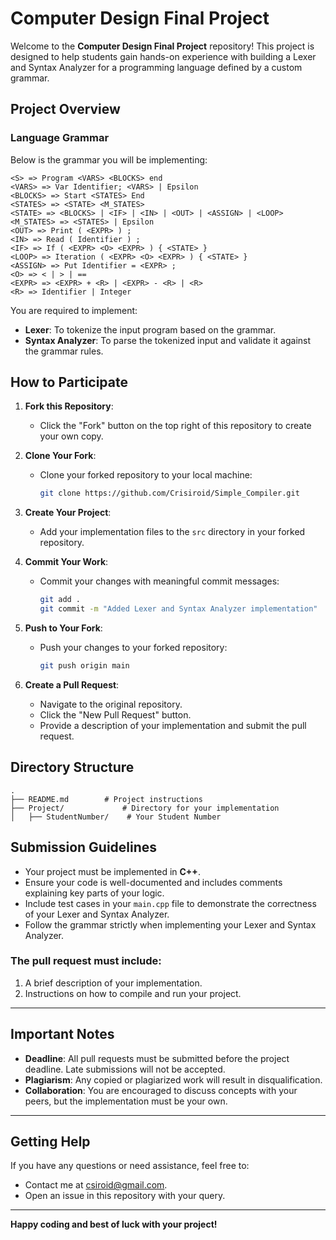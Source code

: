 <!-- START OF README -->

# Computer Design Final Project

Welcome to the **Computer Design Final Project** repository! This project is designed to help students gain hands-on experience with building a Lexer and Syntax Analyzer for a programming language defined by a custom grammar.

## Project Overview

### Language Grammar

Below is the grammar you will be implementing:

```plaintext
<S> => Program <VARS> <BLOCKS> end
<VARS> => Var Identifier; <VARS> | Epsilon
<BLOCKS> => Start <STATES> End
<STATES> => <STATE> <M_STATES>
<STATE> => <BLOCKS> | <IF> | <IN> | <OUT> | <ASSIGN> | <LOOP>
<M_STATES> => <STATES> | Epsilon
<OUT> => Print ( <EXPR> ) ;
<IN> => Read ( Identifier ) ;
<IF> => If ( <EXPR> <O> <EXPR> ) { <STATE> }
<LOOP> => Iteration ( <EXPR> <O> <EXPR> ) { <STATE> }
<ASSIGN> => Put Identifier = <EXPR> ;
<O> => < | > | ==
<EXPR> => <EXPR> + <R> | <EXPR> - <R> | <R>
<R> => Identifier | Integer
```


You are required to implement:
- **Lexer**: To tokenize the input program based on the grammar.
- **Syntax Analyzer**: To parse the tokenized input and validate it against the grammar rules.

## How to Participate

1. **Fork this Repository**:
   - Click the "Fork" button on the top right of this repository to create your own copy.

2. **Clone Your Fork**:
   - Clone your forked repository to your local machine:
     ```bash
     git clone https://github.com/Crisiroid/Simple_Compiler.git
     ```

3. **Create Your Project**:
   - Add your implementation files to the `src` directory in your forked repository.

4. **Commit Your Work**:
   - Commit your changes with meaningful commit messages:
     ```bash
     git add .
     git commit -m "Added Lexer and Syntax Analyzer implementation"
     ```

5. **Push to Your Fork**:
   - Push your changes to your forked repository:
     ```bash
     git push origin main
     ```

6. **Create a Pull Request**:
   - Navigate to the original repository.
   - Click the "New Pull Request" button.
   - Provide a description of your implementation and submit the pull request.

## Directory Structure

```plaintext
.
├── README.md        # Project instructions
├── Project/             # Directory for your implementation
│   ├── StudentNumber/    # Your Student Number

```

## Submission Guidelines

- Your project must be implemented in **C++**.
- Ensure your code is well-documented and includes comments explaining key parts of your logic.
- Include test cases in your `main.cpp` file to demonstrate the correctness of your Lexer and Syntax Analyzer.
- Follow the grammar strictly when implementing your Lexer and Syntax Analyzer.

### The pull request must include:
1. A brief description of your implementation.
2. Instructions on how to compile and run your project.

---

## Important Notes

- **Deadline**: All pull requests must be submitted before the project deadline. Late submissions will not be accepted.
- **Plagiarism**: Any copied or plagiarized work will result in disqualification.
- **Collaboration**: You are encouraged to discuss concepts with your peers, but the implementation must be your own.

---

## Getting Help

If you have any questions or need assistance, feel free to:
- Contact me at [csiroid@gmail.com](mailto:csiroid@gmail.com).
- Open an issue in this repository with your query.

---

**Happy coding and best of luck with your project!**



